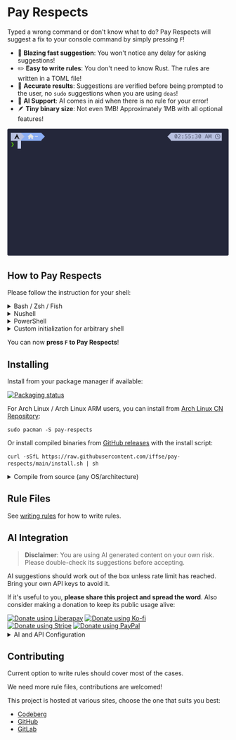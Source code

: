# Pay Respects

Typed a wrong command or don't know what to do? Pay Respects will suggest a fix to your console command by simply pressing `F`!

- 🚀 **Blazing fast suggestion**: You won't notice any delay for asking suggestions!
- ✏️ **Easy to write rules**: You don't need to know Rust. The rules are written in a TOML file!
- 🎯 **Accurate results**: Suggestions are verified before being prompted to the user, no `sudo` suggestions when you are using `doas`!
- 🤖 **AI Support**: AI comes in aid when there is no rule for your error!
- 🪶 **Tiny binary size**: Not even 1MB! Approximately 1MB with all optional features!

![showcase](./img/showcase.gif)

## How to Pay Respects

Please follow the instruction for your shell:

<details>
	<summary>Bash / Zsh / Fish</summary>

> Auto aliasing (optional custom alias can be added after `--alias`):
> ```shell
> eval "$(pay-respects bash --alias)"
> eval "$(pay-respects zsh --alias)"
> pay-respects fish --alias | source
> ```
> Additional arguments:
> - `--nocnf`: Disables `command_not_found` handler

> Manual aliasing (**deprecated**, do not use):
> ```shell
> alias f="$(pay-respects bash)"
> alias f="$(pay-respects zsh)"
> alias f="$(pay-respects fish)"
> ```

</details>

<details>
	<summary>Nushell</summary>

> Add the following output to your configuration file:
> ```shell
> pay-respects nushell [--alias <alias>]
> ```

> Or save it as a file:
> ```shell
> pay-respects nushell [--alias <alias>] | save -f ~/.pay-respects.nu
> ```
> and source from your config file:
> ```shell
> source ~/.pay-respects.nu
> ```

</details>

<details>
	<summary>PowerShell</summary>

> Append the following to your profile:
> ```pwsh
> pay-respects pwsh [--alias <alias>] [--nocnf] [>> $PROFILE] # use the pipe to directly append it to your profile if you like
> ```

</details>

<details>
	<summary>Custom initialization for arbitrary shell</summary>

> pay-respects only requires 2 environment variables to function:
>
> - `_PR_SHELL`: The binary name of the current working shell.
> - `_PR_LAST_COMMAND`: The last command.
>
> pay-respects echos back, if applicable, a `cd` command that can be evaluated by the current working shell.

> General example:
> ```shell
> eval $(_PR_SHELL=sh _PR_LAST_COMMAND="git comit" pay-respects)
> ```

</details>

You can now **press `F` to Pay Respects**!

## Installing

Install from your package manager if available:

[![Packaging status](https://repology.org/badge/vertical-allrepos/pay-respects.svg)](https://repology.org/project/pay-respects/versions)

For Arch Linux / Arch Linux ARM users, you can install from [Arch Linux CN Repository](https://github.com/archlinuxcn/repo):

```shell
sudo pacman -S pay-respects
```

Or install compiled binaries from [GitHub releases](https://github.com/iffse/pay-respects/releases) with the install script:
```
curl -sSfL https://raw.githubusercontent.com/iffse/pay-respects/main/install.sh | sh
```

<details>
	<summary>Compile from source (any OS/architecture)</summary>

> This installation requires you to have Cargo (the Rust package manager) installed.

> Install from [crates.io](https://crates.io/), features are optional
> ```shell
> cargo install pay-respects --all-features
> ```

> Clone from git and install, suitable for adding custom compile-time rules:
> ```
> git clone --depth 1 https://github.com/iffse/pay-respects
> cd pay-respects
> cargo install --path .
> ```

> Features:
>
> - `runtime-rules`: Read rules in runtime
> - `request-ai`: Request AI for suggestion
> - `libcurl`: Dynamically link `libcurl` for requests, which requires openssl at compile time
> 	- Only matters to package maintainers, as by turning it off gives fewer headaches when cross-compiling


</details>

## Rule Files

See [writing rules](./rules.md) for how to write rules.

## AI Integration

> **Disclaimer**: You are using AI generated content on your own risk. Please double-check its suggestions before accepting.

AI suggestions should work out of the box unless rate limit has reached. Bring your own API keys to avoid it.

If it's useful to you, **please share this project and spread the word**. Also consider making a donation to keep its public usage alive:

<div>
	<a
		href="https://liberapay.com/iff/donate"
		target="_blank"
		rel="noreferrer"
		><img
			src="https://liberapay.com/assets/widgets/donate.svg"
			alt="Donate using Liberapay"
		/></a
	>
	<a href="https://ko-fi.com/iffse" target="_blank" rel="noreferrer"
		><img
			height='30'
			src="https://www.vectorlogo.zone/logos/ko-fi/ko-fi-ar21.svg"
			alt="Donate using Ko-fi"
			style="height: 30px;"
		/></a
	>
	<br />
	<a href="https://iffse.eu.org/stripe" target="_blank" rel="noreferrer"
		><img
			height='30'
			src="https://cdn.brandfolder.io/KGT2DTA4/at/8vbr8k4mr5xjwk4hxq4t9vs/Stripe_wordmark_-_blurple.svg"
			alt="Donate using Stripe"
			style="height: 30px;"
		/></a
	>
	<a
		href="https://www.paypal.com/donate/?hosted_button_id=QN7Z7ZHRAAFZL"
		target="_blank"
		rel="noreferrer"
		><img
			height='30'
			src="https://upload.wikimedia.org/wikipedia/commons/b/b5/PayPal.svg"
			alt="Donate using PayPal"
			style="height: 25px; margin-bottom: 3px;"
		/></a
	>
</div>

<details>
	<summary>AI and API Configuration</summary>

> Configuration is done via environment variables:
>
> - `_PR_AI_API_KEY`: Your own API key
> - `_PR_AI_URL`: URL used. Defaults to `https://api.groq.com/openai/v1/chat/completions`
> - `_PR_AI_MODEL`: Model used. Defaults to `llama3-8b-8192`
> - `_PR_AI_DISABLE`: Setting to any value disables AI integration
> - `_PR_AI_LOCALE`: Locale in which the AI explains the suggestion. Defaults to user system locale

> Compile time variables:
>
> - `_DEF_PR_AI_API_KEY`: Default API key, included in compile-time
>
> </details>

## Contributing

Current option to write rules should cover most of the cases.

We need more rule files, contributions are welcomed!

This project is hosted at various sites, choose the one that suits you best:

- [Codeberg](https://codeberg.org/iff/pay-respects)
- [GitHub](https://github.com/iffse/pay-respects)
- [GitLab](https://gitlab.com/iffse/pay-respects)

